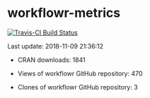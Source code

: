 
<!-- README.md is generated from README.Rmd. Please edit that file -->
workflowr-metrics
=================

[![Travis-CI Build Status](https://travis-ci.org/workflowr/workflowr-metrics.svg?branch=master)](https://travis-ci.org/workflowr/workflowr-metrics)

Last update: 2018-11-09 21:36:12

-   CRAN downloads: 1841

-   Views of workflowr GitHub repository: 470

-   Clones of workflowr GitHub repository: 3
